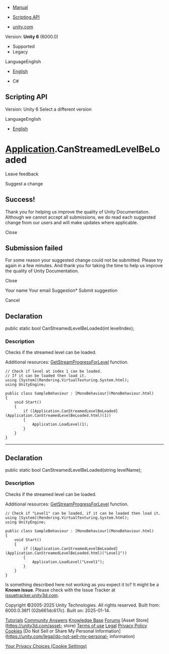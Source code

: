 [ ]()

  * [Manual](../Manual/index.html)
  * [Scripting API](../ScriptReference/index.html)

  * [unity.com](https://unity.com/)

Version: **Unity 6** (6000.0)

  * Supported
  * Legacy

LanguageEnglish

  * [English]()

  * C#

[ ](https://docs.unity3d.com)

## Scripting API

Version: Unity 6 Select a different version

LanguageEnglish

  * [English]()

#  [Application](Application.html).CanStreamedLevelBeLoaded

Leave feedback

Suggest a change

## Success!

Thank you for helping us improve the quality of Unity Documentation. Although
we cannot accept all submissions, we do read each suggested change from our
users and will make updates where applicable.

Close

## Submission failed

For some reason your suggested change could not be submitted. Please <a>try
again</a> in a few minutes. And thank you for taking the time to help us
improve the quality of Unity Documentation.

Close

Your name Your email Suggestion* Submit suggestion

Cancel

[ ]()

## Declaration

public static bool CanStreamedLevelBeLoaded(int levelIndex);

### Description

Checks if the streamed level can be loaded.

Additional resources:
[GetStreamProgressForLevel](Application.GetStreamProgressForLevel.html)
function.

    
    
    // Check if level at index 1 can be loaded.
    // If it can be loaded then load it.
    using [System](Rendering.VirtualTexturing.System.html);
    using UnityEngine;  
      
    public class SampleBehaviour : [MonoBehaviour](MonoBehaviour.html)
    {
        void Start()
        {
            if ([Application.CanStreamedLevelBeLoaded](Application.CanStreamedLevelBeLoaded.html)(1))
            {
                Application.LoadLevel(1);
            }
        }
    }
    

* * *

## Declaration

public static bool CanStreamedLevelBeLoaded(string levelName);

### Description

Checks if the streamed level can be loaded.

Additional resources:
[GetStreamProgressForLevel](Application.GetStreamProgressForLevel.html)
function.

    
    
    // Check if "Level1" can be loaded, if it can be loaded then load it.
    using [System](Rendering.VirtualTexturing.System.html);
    using UnityEngine;  
      
    public class SampleBehaviour : [MonoBehaviour](MonoBehaviour.html)
    {
        void Start()
        {
            if ([Application.CanStreamedLevelBeLoaded](Application.CanStreamedLevelBeLoaded.html)("Level1"))
            {
                Application.LoadLevel("Level1");
            }
        }
    }
    

Is something described here not working as you expect it to? It might be a
**Known Issue**. Please check with the Issue Tracker at
[issuetracker.unity3d.com](https://issuetracker.unity3d.com).

Copyright ©2005-2025 Unity Technologies. All rights reserved. Built from:
6000.0.36f1 (02b661dc617c). Built on: 2025-01-14.

[Tutorials](https://unity3d.com/learn) [Community
Answers](https://answers.unity3d.com) [Knowledge
Base](https://support.unity3d.com/hc/en-us)
[Forums](https://forum.unity3d.com) [Asset Store](https://unity3d.com/asset-
store) [Terms of use](https://docs.unity3d.com/Manual/TermsOfUse.html)
[Legal](https://unity.com/legal) [Privacy
Policy](https://unity.com/legal/privacy-policy)
[Cookies](https://unity.com/legal/cookie-policy) [Do Not Sell or Share My
Personal Information](https://unity.com/legal/do-not-sell-my-personal-
information)

[Your Privacy Choices (Cookie Settings)](javascript:void\(0\);)


